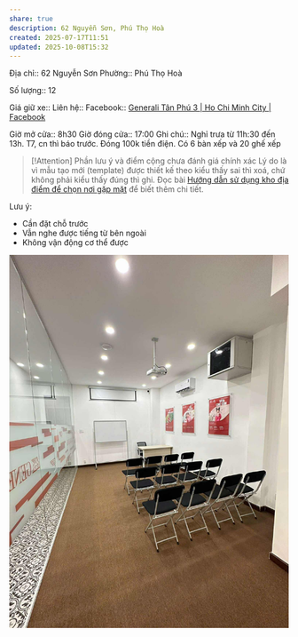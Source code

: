 ```yaml
---
share: true
description: 62 Nguyễn Sơn, Phú Thọ Hoà
created: 2025-07-17T11:51
updated: 2025-10-08T15:32
---
```

Địa chỉ:: 62 Nguyễn Sơn
Phường:: Phú Thọ Hoà

Số lượng:: 12
 
Giá giữ xe:: 
Liên hệ::
Facebook:: [Generali Tân Phú 3 \| Ho Chi Minh City \| Facebook](https://www.facebook.com/profile.php?id=61571315844948)

Giờ mở cửa:: 8h30
Giờ đóng cửa:: 17:00
Ghi chú:: Nghỉ trưa từ 11h:30 đến 13h. T7, cn thì báo trước. Đóng 100k tiền điện. Có 6 bàn xếp và 20 ghế xếp

> [!Attention] Phần lưu ý và điểm cộng chưa đánh giá chính xác
> Lý do là vì mẫu tạo mới (template) được thiết kế theo kiểu thấy sai thì xoá, chứ không phải kiểu thấy đúng thì ghi. Đọc bài [Hướng dẫn sử dụng kho địa điểm để chọn nơi gặp mặt](../../index.md) để biết thêm chi tiết.

Lưu ý:
- Cần đặt chỗ trước
- Vẫn nghe được tiếng từ bên ngoài
- Không vận động cơ thể được

![Pasted image 20250717115319.png](../../../../../../attachments/Pasted%20image%2020250717115319.png)